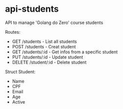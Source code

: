 # api-students
API to manage 'Golang do Zero' course students

Routes:
- GET /students - List all students
- POST /students - Creat student
- GET /students/:id -  Get infos from a specific student
- PUT /students/:id - Update student
- DELETE /student/:id - Delete student


Struct Student:
- Name
- CPF
- Email
- Age 
- Active